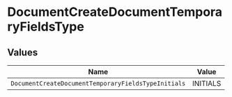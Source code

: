 # DocumentCreateDocumentTemporaryFieldsType


## Values

| Name                                                | Value                                               |
| --------------------------------------------------- | --------------------------------------------------- |
| `DocumentCreateDocumentTemporaryFieldsTypeInitials` | INITIALS                                            |